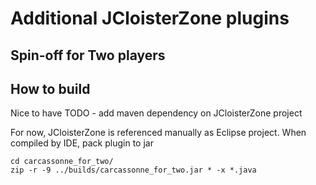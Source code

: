 # Additional JCloisterZone plugins



## Spin-off for Two players


## How to build

Nice to have TODO - add maven dependency on JCloisterZone project

For now, JCloisterZone is referenced manually as Eclipse project.
When compiled by IDE, pack plugin to jar

```
cd carcassonne_for_two/
zip -r -9 ../builds/carcassonne_for_two.jar * -x *.java
```